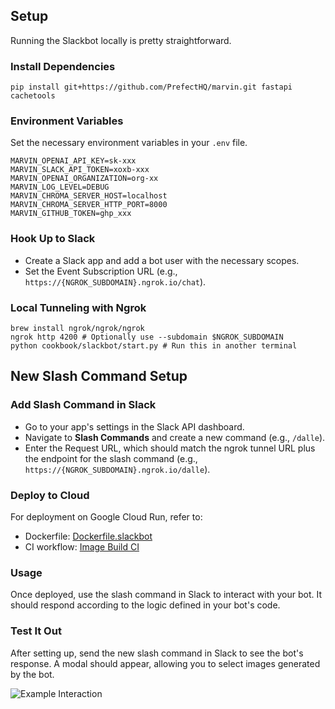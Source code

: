 ## Setup

Running the Slackbot locally is pretty straightforward.

### Install Dependencies
```console
pip install git+https://github.com/PrefectHQ/marvin.git fastapi cachetools
```

### Environment Variables
Set the necessary environment variables in your `.env` file.
```plaintext
MARVIN_OPENAI_API_KEY=sk-xxx
MARVIN_SLACK_API_TOKEN=xoxb-xxx
MARVIN_OPENAI_ORGANIZATION=org-xx
MARVIN_LOG_LEVEL=DEBUG
MARVIN_CHROMA_SERVER_HOST=localhost
MARVIN_CHROMA_SERVER_HTTP_PORT=8000
MARVIN_GITHUB_TOKEN=ghp_xxx
```

### Hook Up to Slack
- Create a Slack app and add a bot user with the necessary scopes.
- Set the Event Subscription URL (e.g., `https://{NGROK_SUBDOMAIN}.ngrok.io/chat`).

### Local Tunneling with Ngrok
```console
brew install ngrok/ngrok/ngrok
ngrok http 4200 # Optionally use --subdomain $NGROK_SUBDOMAIN
python cookbook/slackbot/start.py # Run this in another terminal
```

## New Slash Command Setup

### Add Slash Command in Slack
- Go to your app's settings in the Slack API dashboard.
- Navigate to **Slash Commands** and create a new command (e.g., `/dalle`).
- Enter the Request URL, which should match the ngrok tunnel URL plus the endpoint for the slash command (e.g., `https://{NGROK_SUBDOMAIN}.ngrok.io/dalle`).

### Deploy to Cloud
For deployment on Google Cloud Run, refer to:
- Dockerfile: [Dockerfile.slackbot](/cookbook/slackbot/Dockerfile.slackbot)
- CI workflow: [Image Build CI](.github/workflows/image-build-and-push-community.yaml)

### Usage
Once deployed, use the slash command in Slack to interact with your bot. It should respond according to the logic defined in your bot's code.

### Test It Out
After setting up, send the new slash command in Slack to see the bot's response. A modal should appear, allowing you to select images generated by the bot.

![Example Interaction](https://github.com/PrefectHQ/marvin/assets/31014960/a5948f7f-9aeb-4df0-b536-d61bb57dd1ab)